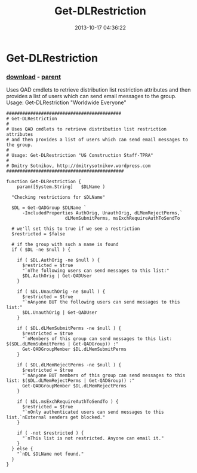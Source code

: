 ﻿---
pid:            4525
poster:         Vinay
title:          Get-DLRestriction
date:           2013-10-17 04:36:22
format:         posh
parent:         1884
parent:         1884

---

# Get-DLRestriction

### [download](4525.ps1) - [parent](1884.md)

Uses QAD cmdlets to retrieve distribution list restriction attributes and then provides a list of users which can send email messages to the group.
Usage: Get-DLRestriction "Worldwide Everyone"

```posh
###########################################
# Get-DLRestriction
#
# Uses QAD cmdlets to retrieve distribution list restriction attributes 
# and then provides a list of users which can send email messages to the group.
#
# Usage: Get-DLRestriction "UG Construction Staff-TPRA"
#
# Dmitry Sotnikov, http://dmitrysotnikov.wordpress.com
############################################

function Get-DLRestriction {
	param([System.String]	$DLName	)

  "Checking restrictions for $DLName"

  $DL = Get-QADGroup $DLName `
      -IncludedProperties AuthOrig, UnauthOrig, dLMemRejectPerms,`
                      dLMemSubmitPerms, msExchRequireAuthToSendTo

  # we'll set this to true if we see a restriction
  $restricted = $false

  # if the group with such a name is found
  if ( $DL -ne $null ) { 
    
    if ( $DL.AuthOrig -ne $null ) { 
      $restricted = $true
      "`nThe following users can send messages to this list:"
      $DL.AuthOrig | Get-QADUser
    }
    
    if ( $DL.UnauthOrig -ne $null ) { 
      $restricted = $true
      "`nAnyone BUT the following users can send messages to this list:"
      $DL.UnauthOrig | Get-QADUser
    }
    
    if ( $DL.dLMemSubmitPerms -ne $null ) { 
      $restricted = $true
      "`nMembers of this group can send messages to this list: $($DL.dLMemSubmitPerms | Get-QADGroup)) :"
      Get-QADGroupMember $DL.dLMemSubmitPerms
    }
    
    if ( $DL.dLMemRejectPerms -ne $null ) { 
      $restricted = $true
      "`nAnyone BUT members of this group can send messages to this list: $($DL.dLMemRejectPerms | Get-QADGroup)) :"
      Get-QADGroupMember $DL.dLMemRejectPerms
    }
    
    if ( $DL.msExchRequireAuthToSendTo ) { 
      $restricted = $true
      "`nOnly authenticated users can send messages to this list.`nExternal senders get blocked."
    }
    
    if ( -not $restricted ) {
      "`nThis list is not restricted. Anyone can email it."
    }
  } else {
    "`nDL $DLName not found."
  }
}
```
